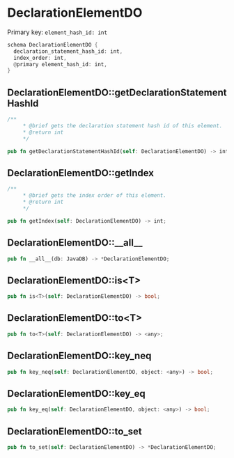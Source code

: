# DeclarationElementDO

Primary key: `element_hash_id: int`

```rust
schema DeclarationElementDO {
  declaration_statement_hash_id: int,
  index_order: int,
  @primary element_hash_id: int,
}
```
## DeclarationElementDO::getDeclarationStatementHashId

```rust
/**
     * @brief gets the declaration statement hash id of this element.
     * @return int
     */
```
```rust
pub fn getDeclarationStatementHashId(self: DeclarationElementDO) -> int;
```
## DeclarationElementDO::getIndex

```rust
/**
     * @brief gets the index order of this element.
     * @return int
     */
```
```rust
pub fn getIndex(self: DeclarationElementDO) -> int;
```
## DeclarationElementDO::\_\_all\_\_

```rust
pub fn __all__(db: JavaDB) -> *DeclarationElementDO;
```
## DeclarationElementDO::is\<T\>

```rust
pub fn is<T>(self: DeclarationElementDO) -> bool;
```
## DeclarationElementDO::to\<T\>

```rust
pub fn to<T>(self: DeclarationElementDO) -> <any>;
```
## DeclarationElementDO::key\_neq

```rust
pub fn key_neq(self: DeclarationElementDO, object: <any>) -> bool;
```
## DeclarationElementDO::key\_eq

```rust
pub fn key_eq(self: DeclarationElementDO, object: <any>) -> bool;
```
## DeclarationElementDO::to\_set

```rust
pub fn to_set(self: DeclarationElementDO) -> *DeclarationElementDO;
```
